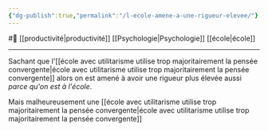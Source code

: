 ```yaml
---
{"dg-publish":true,"permalink":"/l-ecole-amene-a-une-rigueur-elevee/"}
---
```


#🌲  [[productivité\|productivité]] [[Psychologie\|Psychologie]] [[école\|école]]

---
Sachant que l'[[école avec utilitarisme utilise trop majoritairement la pensée convergente\|école avec utilitarisme utilise trop majoritairement la pensée convergente]] alors on est amené à avoir une rigueur plus élevée aussi *parce qu'on est à l'école*.

Mais malheureusement une [[école avec utilitarisme utilise trop majoritairement la pensée convergente\|école avec utilitarisme utilise trop majoritairement la pensée convergente]]


